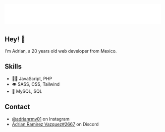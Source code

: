 <h1 align="center">
  <img src="https://raw.githubusercontent.com/AdrianRMV/AdrianRMV/master/name.svg" alt="Adrian Ramirez" />
</h1>

## Hey! 👋
I'm Adrian, a 20 years old web developer from Mexico.


## Skills
- 👨‍💻 JavaScript, PHP
- 👁️ SASS, CSS, Tailwind
- 💽 MySQL, SQL

## Contact
- [@adrianrmv01](https://www.instagram.com/adrianrmv01/) on Instagram
- [Adrian Ramirez Vazquez#2667](./) on Discord
